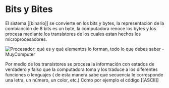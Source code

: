 # Bits y Bites

El sistema [[binario]] se convierte en los bits y bytes, la representación de la combianción de 8 bits es un byte, la computadora renoce los bytes y los procesa mediante los transistores de los cuales estan hechos los microprocesadores.

![Procesador: qué es y qué elementos lo forman, todo lo que debes saber -  MuyComputer](https://www.muycomputer.com/wp-content/uploads/2018/10/procesador-3.jpg)

Por medio de los transistores se procesa la información con estados de verdadero y falso que la computadora toma y los traduce a los diferentes funciones o lenguajes ( de esta manera sabe que secuencia le corresponde una letra, un número, un color, etc.) Como por ejemplo el código [[ASCII]]